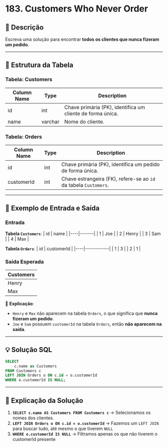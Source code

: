 # 183. Customers Who Never Order

## 📌 Descrição
Escreva uma solução para encontrar **todos os clientes que nunca fizeram um pedido**.

---

## 📂 Estrutura da Tabela

### **Tabela: Customers**
| Column Name | Type    | Description |
|-------------|---------|-------------|
| id          | int     | Chave primária (PK), identifica um cliente de forma única. |
| name        | varchar | Nome do cliente. |

### **Tabela: Orders**
| Column Name | Type | Description |
|-------------|------|-------------|
| id          | int  | Chave primária (PK), identifica um pedido de forma única. |
| customerId  | int  | Chave estrangeira (FK), refere-se ao `id` da tabela `Customers`. |

---

## 📝 **Exemplo de Entrada e Saída**

### **Entrada**

**Tabela `Customers`**:
| id | name  |
|----|-------|
| 1  | Joe   |
| 2  | Henry |
| 3  | Sam   |
| 4  | Max   |

**Tabela `Orders`**:
| id | customerId |
|----|------------|
| 1  | 3          |
| 2  | 1          |

### **Saída Esperada**
| Customers |
|-----------|
| Henry     |
| Max       |

🔹 **Explicação**:
- `Henry` e `Max` não aparecem na tabela `Orders`, o que significa que **nunca fizeram um pedido**.
- `Joe` e `Sam` possuem `customerId` na tabela `Orders`, então **não aparecem na saída**.

---

## 💡 **Solução SQL**
```sql
SELECT
    c.name as Customers
FROM Customers c
LEFT JOIN Orders o ON c.id = o.customerId
WHERE o.customerId IS NULL;
```

---

## 🚀 **Explicação da Solução**
1. **`SELECT c.name AS Customers FROM Customers c`** → Selecionamos os nomes dos clientes.
2. **`LEFT JOIN Orders o ON c.id = o.customerId`** → Fazemos um `LEFT JOIN` para buscar tudo, até mesmo o que tiverem `NULL`
3. **`WHERE o.customerId IS NULL`** → Filtramos apenas os que não tiverem o customerId presente